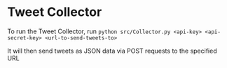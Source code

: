 # Tweet Collector

To run the Tweet Collector, run
`python src/Collector.py <api-key> <api-secret-key> <url-to-send-tweets-to>`

It will then send tweets as JSON data via POST requests to the specified URL

